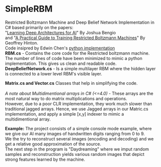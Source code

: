 SimpleRBM
=========

Restricted Boltzmann Machine and Deep Belief Network Implementation in C#
based primarily on the papers:<BR> "<a href="http://www.iro.umontreal.ca/~bengioy/papers/ftml.pdf">Learning Deep Architectures for AI</a>" By Joshua Bengio
<BR>and "<a href="http://www.cs.toronto.edu/~hinton/absps/guideTR.pdf">A Practical Guide to Training Restricted Boltzmann Machines</a>" By Geoffrey Hinton.<BR>
Code insipred by Edwin Chen's <a href="https://github.com/echen/restricted-boltzmann-machines">python implementation</a><BR>
<B>RBM.cs</b> - Contains the core code for the Restricted boltzmann machine. The number of lines of code have been minimized to mimic a python implementation.
This gives us clean and readable code.<BR>
<b>DeepBeliefNetwork.cs</b> - Is a simple multilayer RBM where the hidden layer is connected to a lower level RBM's visible layer.<BR>

<b>Matrix.cs and Vector.cs</b> Classes that help in simplifying the code.<BR>
<BR>
<i>A note about Multidimentional arrays in C# (<=4.0)</i> - These arrays are the most natural way to do matrix multiplications and operations.<BR>
However, due to a poor CLR implementation, they work much slower than traditional jagged arrays. Hence, we use Jagged arrays in our Matric.cs implementation, and apply a simple [x,y] indexer to mimic a multidimentional array.


<b>Example:</b>
The project consists of a simple console mode example, where we give our AI many images of handwritten digits ranging from 0 to 9.<BR>
We the try to reconstruct several images (encoding and decoding) and we get a relative good approximation of the source.<BR>
The next step in the program is "Daydreaming" where we imput random samples and reconstruction yields various random images that depict strong features learned by the machine.
